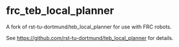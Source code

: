 frc_teb_local_planner
=============================

A fork of rst-tu-dortmund/teb_local_planner for use with FRC robots.

See https://github.com/rst-tu-dortmund/teb_local_planner for details.

